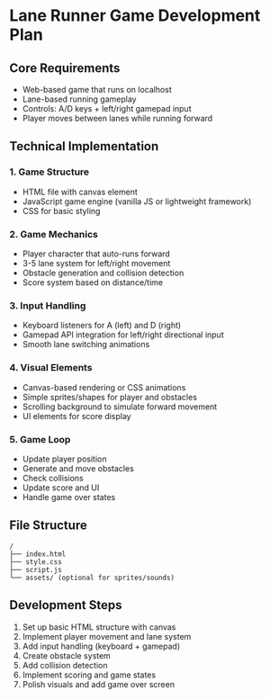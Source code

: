 # Lane Runner Game Development Plan

## Core Requirements
- Web-based game that runs on localhost
- Lane-based running gameplay
- Controls: A/D keys + left/right gamepad input
- Player moves between lanes while running forward

## Technical Implementation

### 1. Game Structure
- HTML file with canvas element
- JavaScript game engine (vanilla JS or lightweight framework)
- CSS for basic styling

### 2. Game Mechanics
- Player character that auto-runs forward
- 3-5 lane system for left/right movement
- Obstacle generation and collision detection
- Score system based on distance/time

### 3. Input Handling
- Keyboard listeners for A (left) and D (right)
- Gamepad API integration for left/right directional input
- Smooth lane switching animations

### 4. Visual Elements
- Canvas-based rendering or CSS animations
- Simple sprites/shapes for player and obstacles
- Scrolling background to simulate forward movement
- UI elements for score display

### 5. Game Loop
- Update player position
- Generate and move obstacles
- Check collisions
- Update score and UI
- Handle game over states

## File Structure
```
/
├── index.html
├── style.css
├── script.js
└── assets/ (optional for sprites/sounds)
```

## Development Steps
1. Set up basic HTML structure with canvas
2. Implement player movement and lane system
3. Add input handling (keyboard + gamepad)
4. Create obstacle system
5. Add collision detection
6. Implement scoring and game states
7. Polish visuals and add game over screen